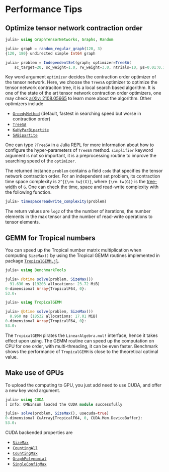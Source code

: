 # Performance Tips

## Optimize tensor network contraction order
```julia
julia> using GraphTensorNetworks, Graphs, Random

julia> graph = random_regular_graph(120, 3)
{120, 180} undirected simple Int64 graph

julia> problem = IndependentSet(graph; optimizer=TreeSA(
    sc_target=20, sc_weight=1.0, rw_weight=3.0, ntrials=10, βs=0.01:0.1:15.0, niters=20), simplifier=MergeGreedy());
```

Key word argument `optimizer` decides the contraction order optimizer of the tensor network.
Here, we choose the `TreeSA` optimizer to optimize the tensor network contraciton tree, it is a local search based algorithm.
It is one of the state of the art tensor network contraction order optimizers, one may check [arXiv: 2108.05665](https://arxiv.org/abs/2108.05665) to learn more about the algorithm.
Other optimizers include
* [`GreedyMethod`](@ref) (default, fastest in searching speed but worse in contraction order)
* [`TreeSA`](@ref)
* [`KaHyParBipartite`](@ref)
* [`SABipartite`](@ref)

One can type `?TreeSA` in a Julia REPL for more information about how to configure the hyper-parameters of `TreeSA` method.
`simplifier` keyword argument is not so important, it is a preprocessing routine to improve the searching speed of the `optimizer`.

The returned instance `problem` contains a field `code` that specifies the tensor network contraction order. For an independent set problem, its contraction time space complexity is ``2^{{\rm tw}(G)}``, where ``{\rm tw(G)}`` is the [tree-width](https://en.wikipedia.org/wiki/Treewidth) of ``G``.
One can check the time, space and read-write complexity with the following function.

```julia
julia> timespacereadwrite_complexity(problem)
```

The return values are `log2` of the the number of iterations, the number elements in the max tensor and the number of read-write operations to tensor elements.

## GEMM for Tropical numbers
You can speed up the Tropical number matrix multiplication when computing `SizeMax()` by using the Tropical GEMM routines implemented in package [`TropicalGEMM.jl`](https://github.com/TensorBFS/TropicalGEMM.jl/).

```julia
julia> using BenchmarkTools

julia> @btime solve(problem, SizeMax())
  91.630 ms (19203 allocations: 23.72 MiB)
0-dimensional Array{TropicalF64, 0}:
53.0ₜ

julia> using TropicalGEMM

julia> @btime solve(problem, SizeMax())
  8.960 ms (18532 allocations: 17.01 MiB)
0-dimensional Array{TropicalF64, 0}:
53.0ₜ
```

The `TropicalGEMM` pirates the `LinearAlgebra.mul!` interface, hence it takes effect upon using.
The GEMM routine can speed up the computation on CPU for one order, with multi-threading, it can be even faster.
Benchmark shows the performance of `TropicalGEMM` is close to the theoretical optimal value.

## Make use of GPUs
To upload the computing to GPU, you just add need to use CUDA, and offer a new key word argument.
```julia
julia> using CUDA
[ Info: OMEinsum loaded the CUDA module successfully

julia> solve(problem, SizeMax(), usecuda=true)
0-dimensional CuArray{TropicalF64, 0, CUDA.Mem.DeviceBuffer}:
53.0ₜ
```

CUDA backended properties are
* [`SizeMax`](@ref)
* [`CountingAll`](@ref)
* [`CountingMax`](@ref)
* [`GraphPolynomial`](@ref)
* [`SingleConfigMax`](@ref)